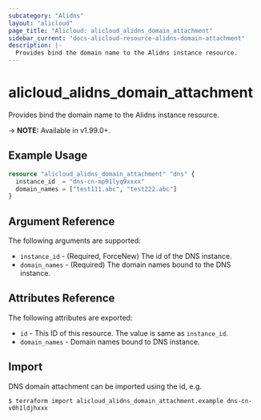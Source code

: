 ```yaml
---
subcategory: "Alidns"
layout: "alicloud"
page_title: "Alicloud: alicloud_alidns_domain_attachment"
sidebar_current: "docs-alicloud-resource-alidns-domain-attachment"
description: |-
  Provides bind the domain name to the Alidns instance resource.
---
```


# alicloud\_alidns\_domain\_attachment

Provides bind the domain name to the Alidns instance resource.

-> **NOTE:** Available in v1.99.0+.

## Example Usage

```terraform
resource "alicloud_alidns_domain_attachment" "dns" {
  instance_id  = "dns-cn-mp91lyq9xxxx"
  domain_names = ["test111.abc", "test222.abc"]
}
```
## Argument Reference

The following arguments are supported:

* `instance_id` - (Required, ForceNew) The id of the DNS instance.
* `domain_names` - (Required) The domain names bound to the DNS instance.

## Attributes Reference

The following attributes are exported:

* `id` - This ID of this resource. The value is same as `instance_id`. 
* `domain_names` - Domain names bound to DNS instance.

## Import

DNS domain attachment can be imported using the id, e.g.

```shell
$ terraform import alicloud_alidns_domain_attachment.example dns-cn-v0h1ldjhxxx
```
